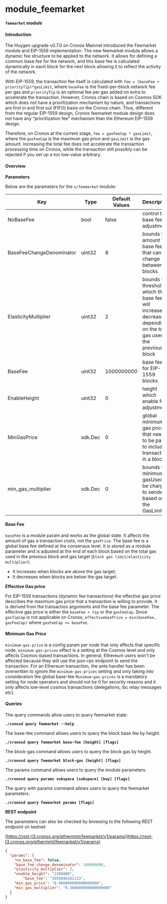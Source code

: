 # module\_feemarket

**`feemarket` module**

#### Introduction&#x20;

The Huygen upgrade v0.7.0 on Cronos Mainnet introduced the Feemarket module and EIP-1559 implementation. The new feemarket module allows a dynamic fee structure to be applied to the network. It allows for defining a common base fee for the network, and this base fee is calculated dynamically in each block for the next block allowing it to reflect the activity of the network.

With EIP-1559, the transaction fee itself is calculated with `fee = (baseFee + priorityTip)*gasLimit`, where `baseFee` is the fixed-per-block network fee per gas and `priorityTip` is an optional fee per gas added on extra to accelerate the transaction. However, Cronos chain is based on Cosmos SDK which does not have a prioritization mechanism by nature, and transactions are first in and first out (FIFO) basis on the Cronos chain. Thus, different from the regular EIP-1559 design, Cronos feemarket module design does not have any “prioritization fee” mechanism than the Ethereum EIP-1559 design.

Therefore, on Cronos at the current stage, `fee = gasFeeCap * gasLimit`, where the `gasFeeCap` is the maximum gas price and `gasLimit` is the gas amount. Increasing the total fee does not accelerate the transaction processing time on Cronos, while the transaction still possibly can be rejected if you set up a too low-value arbitrary.



#### Overview

**Parameters**&#x20;

Below are the parameters for the `x/feemarket` module:



| Key                      | Type    | Default Values | Description                                                                                                             |
| ------------------------ | ------- | -------------- | ----------------------------------------------------------------------------------------------------------------------- |
| NoBaseFee                | bool    | false          | control the base fee adjustment                                                                                         |
| BaseFeeChangeDenominator | uint32  | 8              | bounds the amount the base fee that can change between blocks                                                           |
| ElasticityMultiplier     | uint32  | 2              | bounds the threshold which the base fee will increase or decrease depending on the total gas used in the previous block |
| BaseFee                  | uint32  | 1000000000     | base fee for EIP-1559 blocks                                                                                            |
| EnableHeight             | uint32  | 0              | height which enable fee adjustment                                                                                      |
| MinGasPrice              | sdk.Dec | 0              | global minimum gas price that needs to be paid to include a transaction in a block                                      |
| min\_gas\_multiplier     | sdk.Dec | 0              | bounds the minimum gasUsed to be charged to senders based on the GasLimit                                               |

#### Base Fee

`baseFee` is a module param and works as the global state. It affects the amount of gas a transaction costs, not the `gasPrice`. The base fee is a global base fee defined at the consensus level. It is stored as a module parameter and is adjusted at the end of each block based on the total gas used in the previous block and gas target (`block gas limit/elasticity multiplier`):&#x20;

* It increases when blocks are above the gas target;
* It decreases when blocks are below the gas target.

**Effective Gas price**

For EIP-1559 transactions (dynamic fee transactions) the effective gas price describes the maximum gas price that a transaction is willing to provide. It is derived from the transaction arguments and the base fee parameter. The effective gas price is either the `baseFee + tip` or the `gasFeeCap`. Since `gasTipCap` is not applicable on Cronos, `effectiveGasPrice = min(baseFee, gasFeeCap)` where `gasFeeCap >= baseFee`.

#### Minimum Gas Price

`minimum-gas-price` is a config param per node that only affects that specific node, `minimum-gas-prices` effect is a setting at the Cosmos level and only affects Cosmos-based transactions. In general, Ethereum users won't be affected because they will use the json-rpc endpoint to send the transaction. For an Ethereum transaction, the ante handler has been overwritten to ignore the `minimum-gas-prices` setting and only taking into consideration the global base-fee `Minimum-gas-prices` is a mandatory setting for node operators and should not be 0 for security reasons and it only affects low-level cosmos transactions (delegations, ibc relay messages etc).



#### **Queries**

The query commands allow users to query feemarket state:

**`./conosd query feemarket --help`**

The base-fee command allows users to query the block base fee by height.&#x20;

**`./cronosd query feemarket base-fee [height] [flags]`**

The block-gas command allows users to query the block gas by height.&#x20;

**`./cronosd query feemarket block-gas [height] [flags]`**

The params command allows users to query the module parameters.

**`./cronosd query params subspace [subspace] [key] [flags]`**

The query with params command allows users to query the feemarket parameters.

**`./cronosd query feemarket params [flags]`**



**REST endpoint**

The parameters can also be checked by browsing to the following REST endpoint on testnet:

[https://rest-t3.cronos.org/ethermint/feemarket/v1/params](https://rest-t3.cronos.org/ethermint/feemarket/v1/params)

```json
{
  "params": {
    "no_base_fee": false,
    "base_fee_change_denominator": 100000000,
    "elasticity_multiplier": 2,
    "enable_height": "2280800",
	    "base_fee": "1955046261113",
    "min_gas_price": "0.000000000000000000",
    "min_gas_multiplier": "0.500000000000000000"
  }
}
```
